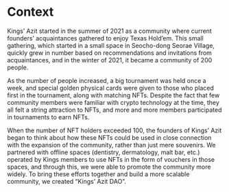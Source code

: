 # Context

Kings’ Azit started in the summer of 2021 as a community where current founders’ acquaintances gathered to enjoy Texas Hold’em. This small gathering, which started in a small space in Seocho-dong Seorae Village, quickly grew in number based on recommendations and invitations from acquaintances, and in the winter of 2021, it became a community of 200 people.

As the number of people increased, a big tournament was held once a week, and special golden physical cards were given to those who placed first in the tournament, along with matching NFTs. Despite the fact that few community members were familiar with crypto technology at the time, they all felt a string attraction to NFTs, and more and more members participated in tournaments to earn NFTs.

When the number of NFT holders exceeded 100, the founders of Kings’ Azit began to think about how these NFTs could be used in close connection with the expansion of the community, rather than just mere souvenirs. We partnered with offline spaces (dentistry, dermatology, malt bar, etc.) operated by Kings members to use NFTs in the form of vouchers in those spaces, and through this, we were able to promote the community more widely. To bring these efforts together and build a more scalable community, we created “Kings’ Azit DAO”.
